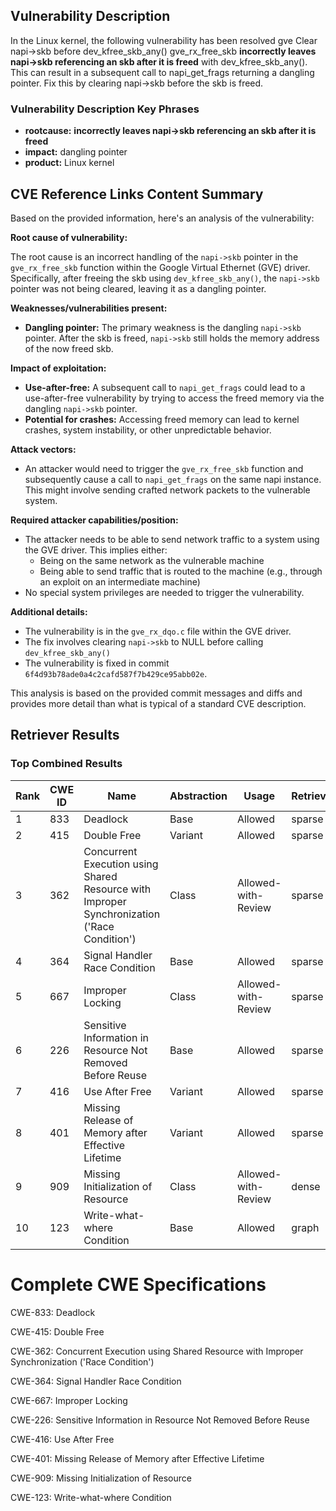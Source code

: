 ## Vulnerability Description
In the Linux kernel, the following vulnerability has been resolved gve Clear napi->skb before dev_kfree_skb_any() gve_rx_free_skb **incorrectly leaves napi->skb referencing an skb after it is freed** with dev_kfree_skb_any(). This can result in a subsequent call to napi_get_frags returning a dangling pointer. Fix this by clearing napi->skb before the skb is freed.

### Vulnerability Description Key Phrases
- **rootcause:** **incorrectly leaves napi->skb referencing an skb after it is freed**
- **impact:** dangling pointer
- **product:** Linux kernel

## CVE Reference Links Content Summary
Based on the provided information, here's an analysis of the vulnerability:

**Root cause of vulnerability:**

The root cause is an incorrect handling of the `napi->skb` pointer in the `gve_rx_free_skb` function within the Google Virtual Ethernet (GVE) driver. Specifically, after freeing the skb using `dev_kfree_skb_any()`, the `napi->skb` pointer was not being cleared, leaving it as a dangling pointer.

**Weaknesses/vulnerabilities present:**

- **Dangling pointer:** The primary weakness is the dangling `napi->skb` pointer. After the skb is freed, `napi->skb` still holds the memory address of the now freed skb.

**Impact of exploitation:**

- **Use-after-free:** A subsequent call to `napi_get_frags` could lead to a use-after-free vulnerability by trying to access the freed memory via the dangling `napi->skb` pointer.
- **Potential for crashes:** Accessing freed memory can lead to kernel crashes, system instability, or other unpredictable behavior.

**Attack vectors:**

- An attacker would need to trigger the `gve_rx_free_skb` function and subsequently cause a call to `napi_get_frags` on the same napi instance. This might involve sending crafted network packets to the vulnerable system.

**Required attacker capabilities/position:**

- The attacker needs to be able to send network traffic to a system using the GVE driver. This implies either:
    - Being on the same network as the vulnerable machine
    - Being able to send traffic that is routed to the machine (e.g., through an exploit on an intermediate machine)
- No special system privileges are needed to trigger the vulnerability.

**Additional details:**
- The vulnerability is in the `gve_rx_dqo.c` file within the GVE driver.
- The fix involves clearing `napi->skb` to NULL before calling `dev_kfree_skb_any()`
- The vulnerability is fixed in commit `6f4d93b78ade0a4c2cafd587f7b429ce95abb02e`.

This analysis is based on the provided commit messages and diffs and provides more detail than what is typical of a standard CVE description.

## Retriever Results

### Top Combined Results

| Rank | CWE ID | Name | Abstraction | Usage  | Retrievers | Individual Scores |
|------|--------|------|-------------|-------|------------|-------------------|
| 1 | 833 | Deadlock | Base | Allowed | sparse | 0.408 |
| 2 | 415 | Double Free | Variant | Allowed | sparse | 0.345 |
| 3 | 362 | Concurrent Execution using Shared Resource with Improper Synchronization ('Race Condition') | Class | Allowed-with-Review | sparse | 0.325 |
| 4 | 364 | Signal Handler Race Condition | Base | Allowed | sparse | 0.304 |
| 5 | 667 | Improper Locking | Class | Allowed-with-Review | sparse | 0.293 |
| 6 | 226 | Sensitive Information in Resource Not Removed Before Reuse | Base | Allowed | sparse | 0.291 |
| 7 | 416 | Use After Free | Variant | Allowed | sparse | 0.291 |
| 8 | 401 | Missing Release of Memory after Effective Lifetime | Variant | Allowed | sparse | 0.290 |
| 9 | 909 | Missing Initialization of Resource | Class | Allowed-with-Review | dense | 0.493 |
| 10 | 123 | Write-what-where Condition | Base | Allowed | graph | 0.003 |



# Complete CWE Specifications

CWE-833: Deadlock

CWE-415: Double Free

CWE-362: Concurrent Execution using Shared Resource with Improper Synchronization ('Race Condition')

CWE-364: Signal Handler Race Condition

CWE-667: Improper Locking

CWE-226: Sensitive Information in Resource Not Removed Before Reuse

CWE-416: Use After Free

CWE-401: Missing Release of Memory after Effective Lifetime

CWE-909: Missing Initialization of Resource

CWE-123: Write-what-where Condition